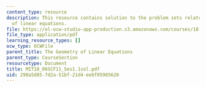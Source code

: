 ```yaml
---
content_type: resource
description: This resource contains solution to the problem sets related to the geometry
  of linear equations.
file: https://ol-ocw-studio-app-production.s3.amazonaws.com/courses/18-06sc-linear-algebra-fall-2011/290a5d857d2a51bf21d4eebf05905620_MIT18_06SCF11_Ses1.1sol.pdf
file_type: application/pdf
learning_resource_types: []
ocw_type: OCWFile
parent_title: The Geometry of Linear Equations
parent_type: CourseSection
resourcetype: Document
title: MIT18_06SCF11_Ses1.1sol.pdf
uid: 290a5d85-7d2a-51bf-21d4-eebf05905620
---
```

